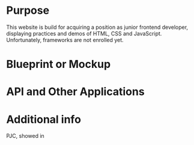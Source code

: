 # Purpose
This website is build for acquiring a position as junior frontend developer, displaying practices and demos of HTML, CSS and JavaScript.
Unfortunately, frameworks are not enrolled yet.

# Blueprint or Mockup
<!-- TODO：upload img in same file as done -->

# API and Other Applications

# Additional info
PJC, showed in <title> and <footer>, is abbreviated from my Chinese name of the passport.